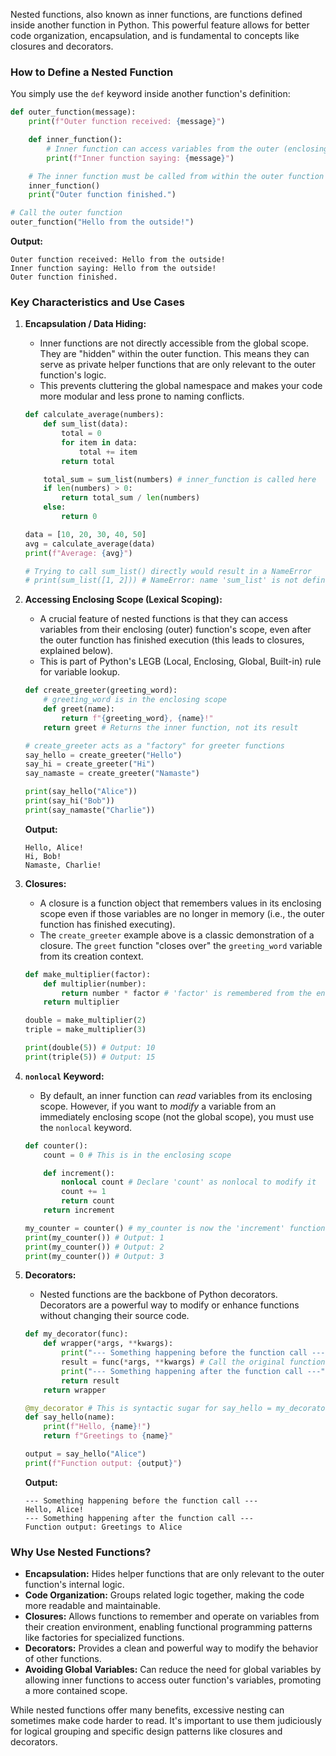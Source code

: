 Nested functions, also known as inner functions, are functions defined inside another function in Python. This powerful feature allows for better code organization, encapsulation, and is fundamental to concepts like closures and decorators.

### How to Define a Nested Function

You simply use the `def` keyword inside another function's definition:

```python
def outer_function(message):
    print(f"Outer function received: {message}")

    def inner_function():
        # Inner function can access variables from the outer (enclosing) scope
        print(f"Inner function saying: {message}")

    # The inner function must be called from within the outer function
    inner_function()
    print("Outer function finished.")

# Call the outer function
outer_function("Hello from the outside!")
```

**Output:**

```
Outer function received: Hello from the outside!
Inner function saying: Hello from the outside!
Outer function finished.
```

### Key Characteristics and Use Cases

1.  **Encapsulation / Data Hiding:**

      * Inner functions are not directly accessible from the global scope. They are "hidden" within the outer function. This means they can serve as private helper functions that are only relevant to the outer function's logic.
      * This prevents cluttering the global namespace and makes your code more modular and less prone to naming conflicts.

    <!-- end list -->

    ```python
    def calculate_average(numbers):
        def sum_list(data):
            total = 0
            for item in data:
                total += item
            return total

        total_sum = sum_list(numbers) # inner_function is called here
        if len(numbers) > 0:
            return total_sum / len(numbers)
        else:
            return 0

    data = [10, 20, 30, 40, 50]
    avg = calculate_average(data)
    print(f"Average: {avg}")

    # Trying to call sum_list() directly would result in a NameError
    # print(sum_list([1, 2])) # NameError: name 'sum_list' is not defined
    ```

2.  **Accessing Enclosing Scope (Lexical Scoping):**

      * A crucial feature of nested functions is that they can access variables from their enclosing (outer) function's scope, even after the outer function has finished execution (this leads to closures, explained below).
      * This is part of Python's LEGB (Local, Enclosing, Global, Built-in) rule for variable lookup.

    <!-- end list -->

    ```python
    def create_greeter(greeting_word):
        # greeting_word is in the enclosing scope
        def greet(name):
            return f"{greeting_word}, {name}!"
        return greet # Returns the inner function, not its result

    # create_greeter acts as a "factory" for greeter functions
    say_hello = create_greeter("Hello")
    say_hi = create_greeter("Hi")
    say_namaste = create_greeter("Namaste")

    print(say_hello("Alice"))
    print(say_hi("Bob"))
    print(say_namaste("Charlie"))
    ```

    **Output:**

    ```
    Hello, Alice!
    Hi, Bob!
    Namaste, Charlie!
    ```

3.  **Closures:**

      * A closure is a function object that remembers values in its enclosing scope even if those variables are no longer in memory (i.e., the outer function has finished executing).
      * The `create_greeter` example above is a classic demonstration of a closure. The `greet` function "closes over" the `greeting_word` variable from its creation context.

    <!-- end list -->

    ```python
    def make_multiplier(factor):
        def multiplier(number):
            return number * factor # 'factor' is remembered from the enclosing scope
        return multiplier

    double = make_multiplier(2)
    triple = make_multiplier(3)

    print(double(5)) # Output: 10
    print(triple(5)) # Output: 15
    ```

4.  **`nonlocal` Keyword:**

      * By default, an inner function can *read* variables from its enclosing scope. However, if you want to *modify* a variable from an immediately enclosing scope (not the global scope), you must use the `nonlocal` keyword.

    <!-- end list -->

    ```python
    def counter():
        count = 0 # This is in the enclosing scope

        def increment():
            nonlocal count # Declare 'count' as nonlocal to modify it
            count += 1
            return count
        return increment

    my_counter = counter() # my_counter is now the 'increment' function
    print(my_counter()) # Output: 1
    print(my_counter()) # Output: 2
    print(my_counter()) # Output: 3
    ```

5.  **Decorators:**

      * Nested functions are the backbone of Python decorators. Decorators are a powerful way to modify or enhance functions without changing their source code.

    <!-- end list -->

    ```python
    def my_decorator(func):
        def wrapper(*args, **kwargs):
            print("--- Something happening before the function call ---")
            result = func(*args, **kwargs) # Call the original function
            print("--- Something happening after the function call ---")
            return result
        return wrapper

    @my_decorator # This is syntactic sugar for say_hello = my_decorator(say_hello)
    def say_hello(name):
        print(f"Hello, {name}!")
        return f"Greetings to {name}"

    output = say_hello("Alice")
    print(f"Function output: {output}")
    ```

    **Output:**

    ```
    --- Something happening before the function call ---
    Hello, Alice!
    --- Something happening after the function call ---
    Function output: Greetings to Alice
    ```

### Why Use Nested Functions?

  * **Encapsulation:** Hides helper functions that are only relevant to the outer function's internal logic.
  * **Code Organization:** Groups related logic together, making the code more readable and maintainable.
  * **Closures:** Allows functions to remember and operate on variables from their creation environment, enabling functional programming patterns like factories for specialized functions.
  * **Decorators:** Provides a clean and powerful way to modify the behavior of other functions.
  * **Avoiding Global Variables:** Can reduce the need for global variables by allowing inner functions to access outer function's variables, promoting a more contained scope.

While nested functions offer many benefits, excessive nesting can sometimes make code harder to read. It's important to use them judiciously for logical grouping and specific design patterns like closures and decorators.
